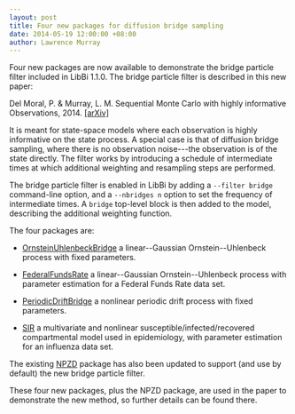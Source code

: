 ```yaml
---
layout: post
title: Four new packages for diffusion bridge sampling
date: 2014-05-19 12:00:00 +08:00
author: Lawrence Murray
---
```


Four new packages are now available to demonstrate the bridge particle filter
included in LibBi 1.1.0. The bridge particle filter is described in this new
paper:

Del Moral, P. & Murray, L. M. Sequential Monte Carlo with highly informative
Observations, 2014. [\[arXiv\]](http://arxiv.org/abs/1405.4081)

It is meant for state-space models where each observation is highly
informative on the state process. A special case is that of diffusion bridge
sampling, where there is no observation noise---the observation is of the
state directly. The filter works by introducing a schedule of intermediate
times at which additional weighting and resampling steps are performed.

The bridge particle filter is enabled in LibBi by adding a `--filter bridge`
command-line option, and a `--nbridges n` option to set the frequency of
intermediate times. A `bridge` top-level block is then added to the model,
describing the additional weighting function.

The four packages are:

* [OrnsteinUhlenbeckBridge](/packages/OrnsteinUhlenbeckBridge.html) a
  linear--Gaussian Ornstein--Uhlenbeck process with fixed parameters.

* [FederalFundsRate](/packages/FederalFundsRate.html) a linear--Gaussian
  Ornstein--Uhlenbeck process with parameter estimation for a Federal Funds
  Rate data set.

* [PeriodicDriftBridge](/packages/PeriodicDriftBridge.html) a nonlinear
  periodic drift process with fixed parameters.

* [SIR](/packages/SIR.html) a multivariate and nonlinear
  susceptible/infected/recovered compartmental model used in epidemiology,
  with parameter estimation for an influenza data set.

The existing [NPZD](/packages/NPZD.html) package has also been updated to
support (and use by default) the new bridge particle filter.

These four new packages, plus the NPZD package, are used in the paper to
demonstrate the new method, so further details can be found there.
